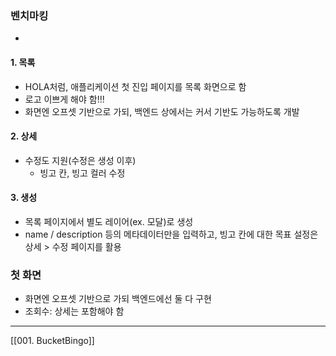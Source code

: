### 벤치마킹
- 

#### 1. 목록
- HOLA처럼, 애플리케이션 첫 진입 페이지를 목록 화면으로 함
- 로고 이쁘게 해야 함!!!
- 화면엔 오프셋 기반으로 가되, 백엔드 상에서는 커서 기반도 가능하도록 개발
#### 2. 상세
- 수정도 지원(수정은 생성 이후)
	- 빙고 칸, 빙고 컬러 수정
#### 3. 생성
- 목록 페이지에서 별도 레이어(ex. 모달)로 생성 
- name / description 등의 메타데이터만을 입력하고, 빙고 칸에 대한 목표 설정은 상세 > 수정 페이지를 활용

### 첫 화면
- 화면엔 오프셋 기반으로 가되 백엔드에선 둘 다 구현
- 조회수: 상세는 포함해야 함

---

[[001. BucketBingo]]